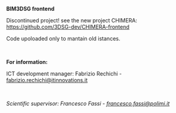 <b>BIM3DSG frontend</b>

Discontinued project! see the new project CHIMERA: https://github.com/3DSG-dev/CHIMERA-frontend

Code upoloaded only to mantain old istances.

<br>

<b>For information:</b>

ICT development manager: Fabrizio Rechichi - fabrizio.rechichi@itinnovations.it

<br>

<i>Scientific supervisor: Francesco Fassi - francesco.fassi@polimi.it</i>
